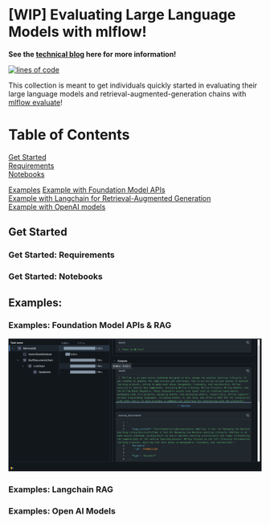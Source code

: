 # [WIP] Evaluating Large Language Models with mlflow!

__See the [technical blog](https://community.databricks.com/t5/technical-blog/mlops-gym-evaluating-large-language-models-with-mlflow/ba-p/72815) here for more information!__


[![lines of code](https://tokei.rs/b1/github.com/willsmithDB/llm-evaluation-mlflow)]([https://codecov.io/github.com/willsmithDB/llm-evaluation-mlflow](https://github.com/willsmithDB/llm-evaluation-mlflow))

This collection is meant to get individuals quickly started in evaluating their large language models and retrieval-augmented-generation chains with [mlflow evaluate](https://mlflow.org/docs/latest/llms/llm-evaluate/index.html)!

# Table of Contents 

[Get Started](#get-started)  
[Requirements](#requirements)  
[Notebooks](#notebooks)  

[Examples](#examples)
[Example with Foundation Model APIs](#fmapi-rag)  
[Example with Langchain for Retrieval-Augmented Generation](#langchain-rag)  
[Example with OpenAI models](#open-ai)  

## Get Started

### Get Started: Requirements
### Get Started: Notebooks

## Examples:  

### Examples: Foundation Model APIs & RAG
![Result Table](./img/RAG_results.png)
### Examples: Langchain RAG
### Examples: Open AI Models 
